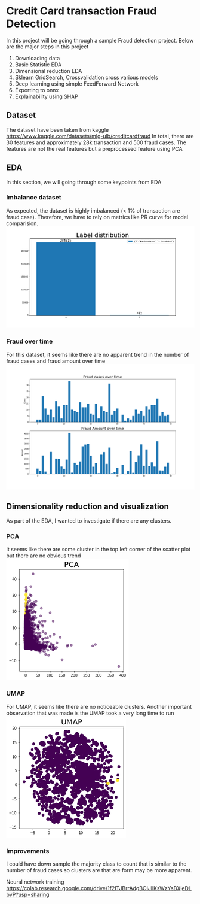 # Credit Card transaction Fraud Detection
In this project will be going through a sample Fraud detection project.
Below are the major steps in this project
1. Downloading data 
2. Basic Statistic EDA
3. Dimensional reduction EDA
4. Sklearn GridSearch, Crossvalidation cross various models
5. Deep learning using simple FeedForward Network
6. Exporting to onnx
7. Explainability using SHAP

## Dataset
The dataset have been taken from kaggle https://www.kaggle.com/datasets/mlg-ulb/creditcardfraud
In total, there are 30 features and approximately 28k transaction and 500 fraud cases. The features are not the real features but a preprocessed feature using PCA

## EDA
In this section, we will going through some keypoints from EDA
### Imbalance dataset
As expected, the dataset is highly imbalanced (< 1% of transaction are fraud case). Therefore, we have to rely on metrics like PR curve for model comparision.
<img src="assets/label_distribution.png">

### Fraud over time
For this dataset, it seems like there are no apparent trend in the number of fraud cases and fraud amount over time
<img src="assets/fraud_over_time.png">

## Dimensionality reduction and visualization
As part of the EDA, I wanted to investigate if there are any clusters. 
### PCA
It seems like there are some cluster in the top left corner of the scatter plot but there are no obvious trend
<img src="assets/PCA.png">

### UMAP
For UMAP, it seems like there are no noticeable clusters. Another important observation that was made is the UMAP took a very long time to run
<img src="assets/UMAP.png">

### Improvements
I could have down sample the majority class to count that is similar to the number of fraud cases so clusters are that are form may be more apparent.

Neural network training
https://colab.research.google.com/drive/1f2ITJBrrAdgBOlJllKsWzYsBXjeDLbvP?usp=sharing